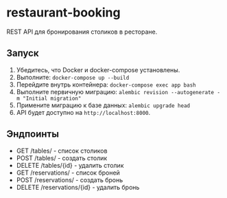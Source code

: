 # restaurant-booking
REST API для бронирования столиков в ресторане.

## Запуск
1. Убедитесь, что Docker и docker-compose установлены.
2. Выполните: `docker-compose up --build`
3. Перейдите внутрь контейнера: `docker-compose exec app bash`
4. Выполните первичную миграцию: `alembic revision --autogenerate -m "Initial migration"`
5. Примените миграцию к базе данных: `alembic upgrade head`
6. API будет доступно на `http://localhost:8000`.

## Эндпоинты
- GET /tables/ - список столиков
- POST /tables/ - создать столик
- DELETE /tables/{id} - удалить столик
- GET /reservations/ - список броней
- POST /reservations/ - создать бронь
- DELETE /reservations/{id} - удалить бронь